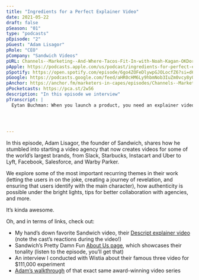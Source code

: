 ```yaml
---
title: "Ingredients for a Perfect Explainer Video"
date: 2021-05-22
draft: false
pSeason: "01"
type: "podcasts"
pEpisode: "2"
pGuest: "Adam Lisagor"
pRole: "CEO"
pCompany: "Sandwich Videos"
pURL: Channels--Marketing--And-Where-Tacos-Fit-In-with-Noah-Kagan-OKDork--AppSumo-e10k7t9
pApple: https://podcasts.apple.com/us/podcast/ingredients-for-perfect-explainer-video-adam-lisagor/id1353391360?i=1000527203514
pSpotify: https://open.spotify.com/episode/6go4ZOFeDlywpGJOLocfZ6?si=d6776d3a237e47e0
pGoogle: https://podcasts.google.com/feed/aHR0cHM6Ly9hbmNob3IuZm0vcy8yOWI1NTgwL3BvZGNhc3QvcnNz/episode/M2ZiMDRiNzItNzRlMy00MzM1LWE2MTItOThlMzA3OTEzYjAx?sa=X&ved=0CA0QkfYCahcKEwjY8oPskLzxAhUAAAAAHQAAAAAQAQ
pAnchor: https://anchor.fm/marketers-in-capes/episodes/Channels--Marketing--And-Where-Tacos-Fit-In-with-Noah-Kagan-OKDork--AppSumo-e10k7t9
pPocketcasts: https://pca.st/2w56
description: "In this episode we interview"  
pTranscript: |
  Eytan Buchman: When you launch a product, you need an explainer video. And I’m about to make a horrible, deep and dark admission about that. You know, those explainer videos with the crappy stock graphics drawn by that awkwardly static hand that starts off with a “meet Dave, he’s struggling to stay ahead of his emails because blah, blah, blah, blah, blah.”[00:00:23] You see where this is going? It’s the bottom of the explainer video barrel and I made one, many moons ago. I still have about 530 years left of penance in marketing purgatory for it. But at the very least I’ve committed, never to do it again. And while my swipe file of emails, landing pages, and copy come from all over the web after a while it dawned on me that a good half of all my favorite videos were made by the exact same company with the same director cameo in them. If there were Oscars for explainer videos, Sandwich Videos would be a combination of Ben Hur Titanic and the Lord of the Rings.[00:00:55] So I talked to Sandwich’s founder to learn about three key elements for every explainer video, how to be an awesome collaboration partner for a video agency, how to keep the authenticity shining through in your videos and more.[00:01:07]This podcast episode and many others are brought to you by Strattic. Strattic turns your WordPress website into a static site that loads faster and keeps it more secure. If you want to see just how fast head over to buchman.co.il. Yes, my website is powered by Strattic and it loads blazingly fast. But I promised you insights into explainer videos and insights into explainer videos, you shall have let’s start at the beginning.[00:01:31] Adam Lisagor: My name is Adam Lisagor. I’m the founder of a creative studio agency called sandwich based in downtown Los Angeles. We’ve been around for almost 11 years. And I love to tell a story of accidentally starting a company because I thought after coming, after working in the entertainment industry for a long time, and then in post-production I started to get more interested in the tech world and all of the building of tools and really interesting new products, consumer products that was going on in the the mid aughts, so I thought that I might pivot into a career in technology and especially in software development with the with the birth of the app store and the iPhone, for instance and. So I thought that was going to be my new life. And I worked on an app with a friend that was a creative writing app for Twitter, which is a very niche niche.[00:02:21] I, sorry, it’s a very niche idea for a product. It had its little following, but in order to promote the app, when we launched it, I made this video to get people to understand the idea behind it, the intention. And really the spirit. And then, more people were interested in intrigued by the video then the product.[00:02:43]And so I started getting calls from significant tech companies, early stage unicorns giant multi-billion dollar companies and just calling calling them little old me. To make little app videos, like the one that I had made for myself and the first few projects that I’d done, I was literally, I was hiring crew, which is something that I’d never gotten the chance to do before, even in film school. And I was writing crew checks out of my personal checking account. And I thought, this is probably something I shouldn’t be doing. I should start a company. So the, at least the checks have. The checks look more official and the taxes and whatnot. So I started a company and really never stopped.[00:03:30]Eytan Buchman: So of course today, explainer videos are everywhere. How new of it is it as a genre?[00:03:38] Adam Lisagor: The explainer video as its own sort of sub genre in this context of tech explainers, certainly, fairly new. But the whole format of a person in front of a camera explaining concepts to an audience is definitely not new. That’s been around for, decades and probably a century at this point.[00:03:58] Advertising has taken many twists and turns throughout its history. And I think that there are periods when the culture has an appetite for this type of storytelling, which is very direct, very approachable, and without all of the flourish and the metaphor necessarily. , one of my favorite genres of YouTube video to watch is old commercials. And I really just like late at night, especially before bed, I love watching them. And a lot of times I will recognize that the work that I do in the work that has been done in decades past. But I think that the today’s tech world didn’t necessarily know that it needed this type of explanatory informational format or that there were creative opportunities within that format that would help people not only learn, but really get excited and understand, why they should be onboarding to a new product or a new platform.[00:04:55]Eytan Buchman: I guess like a lot of things, explainer videos are the kind of thing that it’s very easy to do badly and incredibly difficult to do really well. Do you feel like there are some basic recipe elements that every good explainer video has?[00:05:07]Adam Lisagor: I think about it differently basically any day that I think about it. And today to answer that question, I will think about it as similar to telling a joke.[00:05:17]You don’t necessarily know why something is funny, but you know how to make it funny. And I think there’s a lot of element of surprise and delight. In this style of storytelling and you need to subvert expectations and you need to be aware of what people are going to expect so that you can elevate their expectations and deliver something different than they were expecting.[00:05:39] Eytan Buchman: One of the most interesting things from my perspective is how much I identify with so many of the Sandwich Video explainer videos that i see is there anything about your videos that really bring out that feeling of empathy?[00:05:52] Adam Lisagor: I think that probably some signature moves are that humans enjoy other humans reacting to things. And so if you can organically show a character who is a proxy for the audience member. Reacting to something that they’ve just been introduced to in a way that you can tell is authentically engaging, compelling, and delightful.[00:06:18] If you can actually recreate that reaction, then you’re helping the audience understand how they are going to feel when they experience it. So that’s one of the sort of like the core principles of the work try to take every opportunity to make something relatable and human and acknowledge our own vulnerabilities and our own sort of limitations.[00:06:39], people really appreciate when they see themselves reflected and that’s a failing of most advertising, I think, and especially in the tech world it, doesn’t say it’s a little bit cliche now, but. Earlier days in, startup universe, you would see the same types of characters in the same environments in San Francisco wearing the same clothes, stepping out of the same sorts of apartments and drinking the same cup of coffee. And there was this expectation that’s the language and that’s the, that’s what you need to do in order to introduce a tech product. And it was so boring.[00:07:11] Eytan Buchman: So we have empathy that comes from seeing human reactions. We have the cadence and the pace that comes from telling the joke. What is the transition that the characters need to make during the course of the video?[00:07:25]Adam Lisagor: One of the main ones that I will mention on almost every client conversation at some point is we follow a character going from not knowing to knowing. And it’s a really important journey when you’re helping someone understand a new concept. Is you help the audience understand what the world was like before knowing this concept, and then you help them the visualize the path to knowing it. And hopefully by the end of that journey, they’ll understand, oh, there’s value here. This is something I want to know more about.[00:07:57]Eytan Buchman: I was talking to you about this before we started recording. I always feel like I know that a video is a Sandwich Video before I see you in it, or before I look who produced it. Is there anything unique about the videos that you create that keeps that feel?[00:08:14] Adam Lisagor: Yeah. I think a lot of it has to do with an unseen musicality to the way we tell stories. There are some musicians out there that you always know who is playing because you know the sound of their instrument. You also know who’s playing because you know, they’re phrasing.[00:08:28] You know, I don’t know if you’re a jazz fan, but there a lot of jazz players out there, Oscar Peterson, you always know an Oscar Peterson phrase. Coltrane you’ll always know when Coltrane is playing because you know the sound of his instrument and, you know, the way he phrases Charlie Parker, um, basically any of the greats, you can recognize them from their tonality and their patterns. And I think it’s it’s similar with us. It’s not an affectation, it’s the way that we speak and it’s the way we want to be spoken to. It’s this is how I want to communicate to the outside world.[00:09:01]Eytan Buchman: When you start working with a new customer or client what does the client need to bring to the table to really be the perfect collaborator?[00:09:08] Adam Lisagor: It’s such a great question. A client we worked with recently asked that on one of the intro calls and my answer was bring a certain amount of trust in our process. And be willing to take calculated risks with us because a lot of times what we come up against is people who know our work, they know our body of work, where they know that we have a proven track record of success, but they get scared because they can’t really necessarily see what we see.[00:09:37]And partially sometimes it’s out of not the most effective communicating of the idea in blueprint format. And I could see that for myself. With like home stuff, I’ve been a client many times to designers and contractors and things like that. A lot of times I don’t speak their language.[00:09:53] Even architect were to come to me with a blueprint for the most beautiful structure that’s ever been built. Look at it and I wouldn’t necessarily appreciate it, what it was going to be. And it would scare me. And I would start to pick it apart and ask questions and that doesn’t feel right.[00:10:08] So we have to rely on them to take a leap with us which is a leap that they’ve never taken before. And it’s the clients that really just kinda go, I don’t speak this language, therefore I’m uncomfortable with it. Therefore I’m gonna challenge everything that you’re putting in front of us, that’s where we have difficulties.[00:10:27]But the best clients are self-aware. And this is going to sound self-serving, but one of our favorite phrases to hear from a client is ” you guys are the experts.” Above that is a baseline is somebody who has that level of trust also has a great taste great. We’re working with a client right now who has in the cybersecurity space who has that level of trust. She’s like, we love your work. We want to do what you do. We’ll tell you what the product is and how it needs to be communicated so that, the C-suite signs off on it.[00:11:00]She also comes to every one of our review sessions with great ideas, like funny idea. She gets the joke. Incredible. And then the layer of that is that they have tons of budget to work with. They’re not uncomfortable about the resources. They’re not constantly weighing risk versus reward and return on investment and those kinds of things. They know that there will be inherent value in what we produce, no matter what.[00:11:27] Eytan Buchman: I don’t want to ask you to rank your children, but is there one particular video of yours that really sticks out as your favorite or the best one that you’ve ever created?[00:11:36] Adam Lisagor: No, some sometimes the ones that turn out the best are really painful to make. They’re really hard to make. So they don’t, they’re not like fun, and really the fun doesn’t start happening until significantly down the pro down the line where it feels like it’s all coming together and you’re like, this is going to work.[00:11:53]Conversely sometimes you’re having the best time of your life working on a project and then doesn’t, it doesn’t turn out as great as you would hope for. So I don’t think that correlation is necessarily rock solid, but I have memories of one of my favorites early on was this one I did for Warby Parker with my friend Noah and I, I went to my old stop stomping grounds in New York and spent a day shooting in this loft. And the whole concept was silly and referential and self-aware and, the client was fairly respectful and I knew that there was something new to communicate that I knew that people who are watching it would appreciate the value in the information that was being presented.[00:12:38] I also knew that we were doing a fun spin on the storytelling. And then it turned out great.[00:12:42]Eytan Buchman: I think right now, at least the industry is very much around authenticity and communication. But at the same time, you’re standing behind the camera with lights pointing at you. There’s something inherently not authentic about that. Is there any way that you managed to reconcile that dissonance between the experience of recording it while you’re actually trying to be authentic?[00:12:57] Adam Lisagor: That’s such a good question. If you really boil it down, authenticity is that we’re naked and afraid all, like we’re clothes are in authentic style is in authentic, and anything that’s a, a layer outside of our core selves is it is in a sense in authenticity. So you just need to make sure that if there are those layers of artifice, they do truly reflect who you are authentically and the same goes for style in any sense. I think that communication rings in authentic when you’re choosing the styling or the artifice for the wrong reasons, because you think the market needs it to be a certain way rather than what you genuinely feel is the most valuable way to present something.[00:13:48]Eytan Buchman: That authenticity rings so true to me. Not to bash my meet Dave video again, but that is at least one of the glaring ways where it fell flat. Meanwhile from an ROI perspective, the only person who made bank off of that is the hand model whose photographed hand is hopefully earning him royalties.[00:14:04] Speaking of ROI, I’m actually editing this podcast on Descript, which I literally only discovered because of a Sandwich video, you should watch their explainer. If you haven’t, it is phenomenal. You can watch more of Adam’s videos at sandwich.co. Incidentally Sandwich also produced Wistia’s three in one campaign, which I recorded another podcast episode about.[00:14:23] You can see a few of my favorite videos, but not my crappy animated one at buchman.co.il/sandwich. Just to bring this to an end, you’ve been listening to Marketers in Capes with GCMO and I think I’m going to go eat a sandwich now. Maybe while listening to some Coltrane. Hm. Sandwich and Coltrane.




---
```

In this episode, Adam Lisagor, the founder of Sandwich, shares how he stumbled into starting a video agency that now creates videos for some of the world’s largest brands, from Slack, Starbucks, Instacart and Uber to Lyft, Facebook, Salesforce, and Warby Parker.

We explore some of the most important recurring themes in their work (letting the users in on the joke, creating a journey of revelation, and ensuring that users identify with the main character), how authenticity is possible under the bright lights, tips for better collaboration with agencies, and more.

It’s kinda awesome.

Oh, and in terms of links, check out:

  * My hand’s down favorite Sandwich video, their [Descript explainer video](https://sandwich.co/work/its-how-you-make-a-podcast/) (note the cast’s reactions during the video!)
  * Sandwich’s Pretty Damn Fun [About Us page](https://sandwich.co/about/), which showcases their tonality (listen to the episode, you’ll get that)
  * An interview I conducted with Wistia about their famous three video for $111,000 experiment
  * [Adam’s walkthrough](https://sandwich.co/clients/wistia/) of that exact same award-winning video series